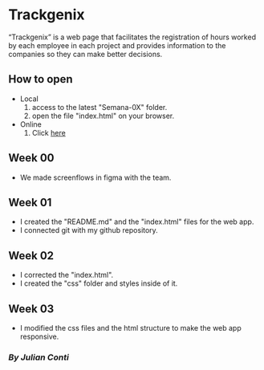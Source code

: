 # Trackgenix
“Trackgenix” is a web page that facilitates the registration of hours worked by each employee in each project and provides information to the companies so they can make better decisions.

## How to open

- Local
  1.  access to the latest "Semana-0X" folder.
  2. open the file "index.html" on your browser.
- Online
  1. Click [here](https://juliancit0.github.io/BaSP-A2022-Etapa-1/Semana-03/index.html)

## Week 00
- We made screenflows in figma with the team.
## Week 01
- I created the "README.md" and the "index.html" files for the web app.
- I connected git with my github repository.
## Week 02
- I corrected the "index.html".
- I created the "css" folder and styles inside of it.
## Week 03
- I modified the css files and the html structure to make the web app responsive.

### _By Julian Conti_
